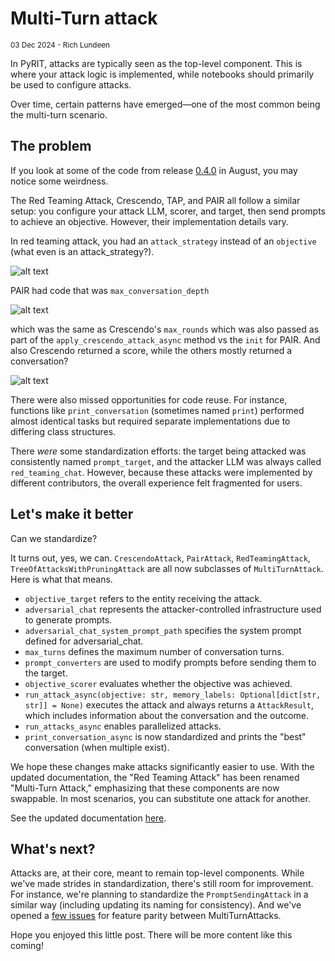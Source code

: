 # Multi-Turn attack

<small>03 Dec 2024 - Rich Lundeen</small>

In PyRIT, attacks are typically seen as the top-level component. This is where your attack logic is implemented, while notebooks should primarily be used to configure attacks.

Over time, certain patterns have emerged—one of the most common being the multi-turn scenario.

## The problem

If you look at some of the code from release [0.4.0](https://github.com/Azure/PyRIT/tree/releases/v0.4.0) in August, you may notice some weirdness.

The Red Teaming Attack, Crescendo, TAP, and PAIR all follow a similar setup: you configure your attack LLM, scorer, and target, then send prompts to achieve an objective. However, their implementation details vary.

In red teaming attack, you had an `attack_strategy` instead of an `objective` (what even is an attack_strategy?).

![alt text](2024_12_3_rto.png)

PAIR had code that was `max_conversation_depth`

![alt text](2024_12_3_pair.png)

which was the same as Crescendo's `max_rounds` which was also passed as part of the `apply_crescendo_attack_async` method vs the `init` for PAIR. And also Crescendo returned a score, while the others mostly returned a conversation?

![alt text](2024_12_3_crescendo.png)

There were also missed opportunities for code reuse. For instance, functions like `print_conversation` (sometimes named `print`) performed almost identical tasks but required separate implementations due to differing class structures.

There _were_ some standardization efforts: the target being attacked was consistently named `prompt_target`, and the attacker LLM was always called `red_teaming_chat`. However, because these attacks were implemented by different contributors, the overall experience felt fragmented for users.

## Let's make it better

Can we standardize?

It turns out, yes, we can. `CrescendoAttack`, `PairAttack`, `RedTeamingAttack`, `TreeOfAttacksWithPruningAttack` are all now subclasses of `MultiTurnAttack`. Here is what that means.

- `objective_target` refers to the entity receiving the attack.
- `adversarial_chat` represents the attacker-controlled infrastructure used to generate prompts.
- `adversarial_chat_system_prompt_path` specifies the system prompt defined for adversarial_chat.
- `max_turns` defines the maximum number of conversation turns.
- `prompt_converters` are used to modify prompts before sending them to the target.
- `objective_scorer` evaluates whether the objective was achieved.
- `run_attack_async(objective: str, memory_labels: Optional[dict[str, str]] = None)` executes the attack and always returns a `AttackResult`, which includes information about the conversation and the outcome.
- `run_attacks_async` enables parallelized attacks.
- `print_conversation_async` is now standardized and prints the "best" conversation (when multiple exist).

We hope these changes make attacks significantly easier to use. With the updated documentation, the "Red Teaming Attack" has been renamed "Multi-Turn Attack," emphasizing that these components are now swappable. In most scenarios, you can substitute one attack for another.

See the updated documentation [here](../code/executor/attack/2_red_teaming_attack.ipynb).


## What's next?

Attacks are, at their core, meant to remain top-level components. While we've made strides in standardization, there's still room for improvement. For instance, we're planning to standardize the `PromptSendingAttack` in a similar way (including updating its naming for consistency). And we've opened a [few issues](https://github.com/Azure/PyRIT/issues/585) for feature parity between MultiTurnAttacks.

Hope you enjoyed this little post. There will be more content like this coming!
